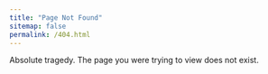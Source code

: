 ```yaml
---
title: "Page Not Found"
sitemap: false
permalink: /404.html
---
```


Absolute tragedy. The page you were trying to view does not exist.

